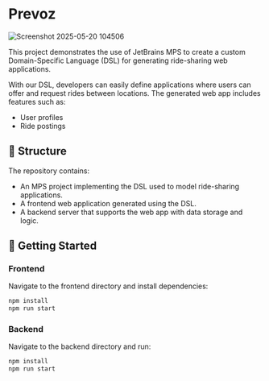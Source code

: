 # Prevoz
![Screenshot 2025-05-20 104506](https://github.com/user-attachments/assets/862af433-ccb1-4216-9daf-396dd29a18e1)

This project demonstrates the use of JetBrains MPS to create a custom Domain-Specific Language (DSL) for generating ride-sharing web applications.

With our DSL, developers can easily define applications where users can offer and request rides between locations. The generated web app includes features such as:

- User profiles
- Ride postings

## 📁 Structure
The repository contains:

- An MPS project implementing the DSL used to model ride-sharing applications.
- A frontend web application generated using the DSL.
- A backend server that supports the web app with data storage and logic.

## 🚀 Getting Started

### Frontend
Navigate to the frontend directory and install dependencies:

```bash
npm install
npm run start
```

### Backend
Navigate to the backend directory and run:

```bash
npm install
npm run start
```


